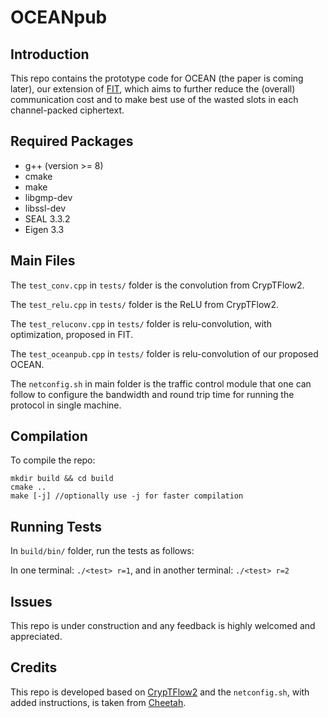 # OCEANpub

## Introduction
This repo contains the prototype code for OCEAN (the paper is coming later), our extension of [FIT](https://ieeexplore.ieee.org/document/10646638), which aims to further reduce the (overall) communication cost and to make best use of the wasted slots in each channel-packed ciphertext.

## Required Packages
 - g++ (version >= 8)
 - cmake
 - make
 - libgmp-dev
 - libssl-dev  
 - SEAL 3.3.2
 - Eigen 3.3

## Main Files

The `test_conv.cpp` in `tests/` folder is the convolution from CrypTFlow2.

The `test_relu.cpp` in `tests/` folder is the ReLU from CrypTFlow2.

The `test_reluconv.cpp` in `tests/` folder is relu-convolution, with optimization, proposed in FIT.

The `test_oceanpub.cpp` in `tests/` folder is relu-convolution of our proposed OCEAN.

The `netconfig.sh` in main folder is the traffic control module that one can follow to configure the bandwidth and round trip time for running the protocol in single machine.

## Compilation

To compile the repo:

```
mkdir build && cd build
cmake ..
make [-j] //optionally use -j for faster compilation
```

## Running Tests

In `build/bin/` folder, run the tests as follows:

In one terminal: `./<test> r=1`, and in another terminal: `./<test> r=2`

## Issues

This repo is under construction and any feedback is highly welcomed and appreciated.

## Credits

This repo is developed based on [CrypTFlow2](https://github.com/mpc-msri/EzPC/tree/master/SCI) and the `netconfig.sh`, with added instructions, is taken from [Cheetah](https://github.com/Alibaba-Gemini-Lab/OpenCheetah/tree/main/scripts).
